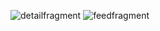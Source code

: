 ![detailfragment](https://github.com/yusufayd1n/CoinApp/assets/78793991/dc0041e1-b08b-421d-90f3-bedbd79662b5)
![feedfragment](https://github.com/yusufayd1n/CoinApp/assets/78793991/6e9551a7-56e0-48f7-964c-acd0a88b7826)
